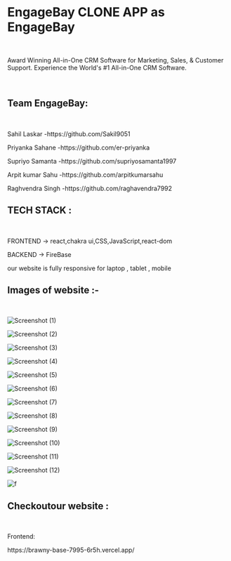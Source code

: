 <h1>EngageBay CLONE APP as EngageBay</h1>
</br>
<p>Award Winning All-in-One CRM Software for Marketing, Sales, & Customer Support. Experience the World's #1 All-in-One CRM Software. </p>

</br>

<H2>Team EngageBay:</H2>
</br>
<p>Sahil Laskar    -https://github.com/Sakil9051 </p>
<p>Priyanka Sahane   -https://github.com/er-priyanka</p>
<p>Supriyo Samanta  -https://github.com/supriyosamanta1997</p>
<p>Arpit kumar Sahu -https://github.com/arpitkumarsahu</p>
<p>Raghvendra Singh    -https://github.com/raghavendra7992</p>


<h2>TECH STACK :</h2>
</br>

<p>FRONTEND -> react,chakra ui,CSS,JavaScript,react-dom </p>
<p>BACKEND -> FireBase</p>

<p>our website is fully responsive for laptop , tablet , mobile </p>

<H2>Images of website :- </H2>

</br>

![Screenshot (1)](https://user-images.githubusercontent.com/103948325/209424895-c446cf56-655b-40e2-9de9-d9e5c0d5a55a.png)

![Screenshot (2)](https://user-images.githubusercontent.com/103948325/209424980-8a25c850-9923-4fbd-b15f-93d1d05abee4.png)

![Screenshot (3)](https://user-images.githubusercontent.com/103948325/209424997-b7490306-e397-4a80-a8db-a30b2036413c.png)

![Screenshot (4)](https://user-images.githubusercontent.com/103948325/209425017-1be06a5b-6ec2-4f93-bfe1-d3d079f3ccd6.png)

![Screenshot (5)](https://user-images.githubusercontent.com/103948325/209425028-9a863188-3c9f-4bc3-a370-1e8aa31d290c.png)

![Screenshot (6)](https://user-images.githubusercontent.com/103948325/209425036-b09a6fae-ff2a-4bb0-bb75-0ce9fd9c1487.png)

![Screenshot (7)](https://user-images.githubusercontent.com/103948325/209425046-7b0314e6-8fa0-42e1-83a6-ecd7e6ee19cc.png)

![Screenshot (8)](https://user-images.githubusercontent.com/103948325/209425061-acb5f1f5-a7a1-4bec-914a-833ef5ea3424.png)

![Screenshot (9)](https://user-images.githubusercontent.com/103948325/209425073-6b3a95a3-77e7-4cb0-9128-32690db9a044.png)

![Screenshot (10)](https://user-images.githubusercontent.com/103948325/209425122-6d246156-5fde-40a2-9701-655b2326674e.png)

![Screenshot (11)](https://user-images.githubusercontent.com/103948325/209425085-0a545cc8-3cd8-49df-b43d-58826a61f95a.png)

![Screenshot (12)](https://user-images.githubusercontent.com/103948325/209425106-908ccf4d-8ee3-4b2e-8c85-a8786876e5c2.png)

![f](https://user-images.githubusercontent.com/105920094/208587218-ce8c55bd-d61f-4af1-91d5-deea9f2ca743.png)


<h2>Checkoutour website :</h2>

</br>

<p>Frontend:</p>
<p>https://brawny-base-7995-6r5h.vercel.app/</p>




